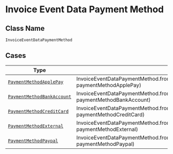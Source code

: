 
# Invoice Event Data Payment Method

## Class Name

`InvoiceEventDataPaymentMethod`

## Cases

| Type | Factory Method |
|  --- | --- |
| [`PaymentMethodApplePay`](../../../doc/models/payment-method-apple-pay.md) | InvoiceEventDataPaymentMethod.fromPaymentMethodApplePay(PaymentMethodApplePay paymentMethodApplePay) |
| [`PaymentMethodBankAccount`](../../../doc/models/payment-method-bank-account.md) | InvoiceEventDataPaymentMethod.fromPaymentMethodBankAccount(PaymentMethodBankAccount paymentMethodBankAccount) |
| [`PaymentMethodCreditCard`](../../../doc/models/payment-method-credit-card.md) | InvoiceEventDataPaymentMethod.fromPaymentMethodCreditCard(PaymentMethodCreditCard paymentMethodCreditCard) |
| [`PaymentMethodExternal`](../../../doc/models/payment-method-external.md) | InvoiceEventDataPaymentMethod.fromPaymentMethodExternal(PaymentMethodExternal paymentMethodExternal) |
| [`PaymentMethodPaypal`](../../../doc/models/payment-method-paypal.md) | InvoiceEventDataPaymentMethod.fromPaymentMethodPaypal(PaymentMethodPaypal paymentMethodPaypal) |

